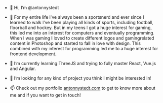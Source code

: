 - 👋  Hi, I’m @antonnystedt

- 👀  For my entire life I've always been a sportsnerd and ever since I learned to walk I've been playing all kinds of sports, including football, floorball and hockey. But in my teens I got a huge interest for gaming, this led me into an interest for computers and eventually programming. When I was gaming I loved to create different logos and gamingrelated content in Photoshop and started to fall in love with design. This combined with my interest for programming led me to a huge interest for frontend development.

- 🌱  I’m currently learning ThreeJS and trying to fully master React, Vue.js and Angular.

- 💞️  I’m looking for any kind of project you think I might be interested in!

- 📫  Check out my portfolio <a href="https://antonnystedt.com/">antonnystedt.com</a> to get to know more about me and if you want to get in touch!

<!---
antonnystedt/antonnystedt is a ✨ special ✨ repository because its `README.md` (this file) appears on your GitHub profile.
You can click the Preview link to take a look at your changes.
--->
